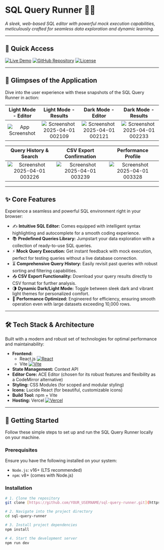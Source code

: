 # SQL Query Runner 🚀🌐

_A sleek, web-based SQL editor with powerful mock execution capabilities, meticulously crafted for seamless data exploration and dynamic learning._

---

## 🔗 Quick Access

[![Live Demo](https://img.shields.io/badge/Launch%20App-Live%20Demo-5D6D7E?style=for-the-badge&logo=vercel&logoColor=white)](https://atlan-frontend-sql.netlify.app/)
[![GitHub Repository](https://img.shields.io/badge/Source%20Code-GitHub%20Repo-181717?style=for-the-badge&logo=github&logoColor=white)](https://github.com/manirht/Atlan-FrontQL)
[![License](https://img.shields.io/badge/License-MIT-blue.svg?style=for-the-badge)](LICENSE)

---

## 📸 Glimpses of the Application

Dive into the user experience with these snapshots of the SQL Query Runner in action:

| Light Mode - Editor | Light Mode - Results | Dark Mode - Editor | Dark Mode - Results |
| :-----------------: | :------------------: | :----------------: | :-----------------: |
| ![App Screenshot](./screenshots/demo-light.png) | ![Screenshot 2025-04-01 002109](https://github.com/user-attachments/assets/d2c30b4d-cd47-47d0-b0a0-9183c9a17ca5) | ![Screenshot 2025-04-01 002121](https://github.com/user-attachments/assets/a7d750df-9b9c-4473-ad32-4bf55c7ead88) | ![Screenshot 2025-04-01 002233](https://github.com/user-attachments/assets/2fc633a8-f597-4313-8f65-57809cb53180) |

| Query History & Search | CSV Export Confirmation | Performance Profile |
| :--------------------: | :-----------------------: | :-----------------: |
| ![Screenshot 2025-04-01 003226](https://github.com/user-attachments/assets/69e1d052-0037-4986-a84e-95301f617f42) | ![Screenshot 2025-04-01 003239](https://github.com/user-attachments/assets/4e1a3e96-68db-496d-8c4f-114ccd0a6436) | ![Screenshot 2025-04-01 003328](https://github.com/user-attachments/assets/ce51e3e4-8165-4e55-8df0-d160b3f59efe) |

---

## ✨ Core Features

Experience a seamless and powerful SQL environment right in your browser:

* ✍️ **Intuitive SQL Editor:** Comes equipped with intelligent syntax highlighting and autocomplete for a smooth coding experience.
* 📚 **Predefined Queries Library:** Jumpstart your data exploration with a collection of ready-to-use SQL queries.
* ⚡ **Mock Query Execution:** Get instant feedback with mock execution, perfect for testing queries without a live database connection.
* ⏳ **Comprehensive Query History:** Easily revisit past queries with robust sorting and filtering capabilities.
* 📥 **CSV Export Functionality:** Download your query results directly to CSV format for further analysis.
* 🌗 **Dynamic Dark/Light Mode:** Toggle between sleek dark and vibrant light themes for personalized comfort.
* 🚀 **Performance Optimized:** Engineered for efficiency, ensuring smooth operation even with large datasets exceeding 10,000 rows.

---

## 🛠️ Tech Stack & Architecture

Built with a modern and robust set of technologies for optimal performance and maintainability:

* **Frontend:**
    * React.js [![React](https://img.shields.io/badge/-React-61DAFB?logo=react&logoColor=white&style=flat)](https://react.dev/)
    * Vite [![Vite](https://img.shields.io/badge/-Vite-646CFF?logo=vite&logoColor=white&style=flat)](https://vitejs.dev/)
* **State Management:** Context API
* **Editor Core:** ACE Editor (chosen for its robust features and flexibility as a CodeMirror alternative)
* **Styling:** CSS Modules (for scoped and modular styling)
* **Icons:** Lucide React (for beautiful, customizable icons)
* **Build Tool:** npm + Vite
* **Hosting:** Vercel [![Vercel](https://img.shields.io/badge/-Vercel-000000?logo=vercel&logoColor=white&style=flat)](https://vercel.com/)
---

## 🚀 Getting Started

Follow these simple steps to set up and run the SQL Query Runner locally on your machine.

### Prerequisites

Ensure you have the following installed on your system:

* `Node.js`: v16+ (LTS recommended)
* `npm`: v8+ (comes with Node.js)

### Installation

```bash
# 1. Clone the repository
git clone [https://github.com/YOUR_USERNAME/sql-query-runner.git](https://github.com/YOUR_USERNAME/sql-query-runner.git)

# 2. Navigate into the project directory
cd sql-query-runner

# 3. Install project dependencies
npm install

# 4. Start the development server
npm run dev
